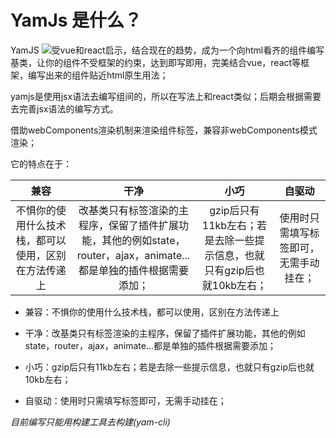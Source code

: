 # YamJs 是什么？

YamJS ![](https://img.shields.io/badge/yamjs-0.2.5-brightgreen.svg)受vue和react启示，结合现在的趋势，成为一个向html看齐的组件编写基类，让你的组件不受框架的约束，达到即写即用，完美结合vue，react等框架，编写出来的组件贴近html原生用法；

yamjs是使用jsx语法去编写组间的，所以在写法上和react类似；后期会根据需要去完善jsx语法的编写方式。

借助webComponents渲染机制来渲染组件标签，兼容非webComponents模式渲染；

它的特点在于：

|                         兼容                         |                             干净                             |                             小巧                             |                 自驱动                 |
| :--------------------------------------------------: | :----------------------------------------------------------: | :----------------------------------------------------------: | :------------------------------------: |
| 不惧你的使用什么技术栈，都可以使用，区别在方法传递上 | 改基类只有标签渲染的主程序，保留了插件扩展功能，其他的例如state，router，ajax，animate...都是单独的插件根据需要添加； | gzip后只有11kb左右；若是去除一些提示信息，也就只有gzip后也就10kb左右； | 使用时只需填写标签即可，无需手动挂在； |

* 兼容：不惧你的使用什么技术栈，都可以使用，区别在方法传递上

* 干净：改基类只有标签渲染的主程序，保留了插件扩展功能，其他的例如state，router，ajax，animate...都是单独的插件根据需要添加；

* 小巧：gzip后只有11kb左右；若是去除一些提示信息，也就只有gzip后也就10kb左右；

* 自驱动：使用时只需填写标签即可，无需手动挂在；

*目前编写只能用构建工具去构建(yam-cli)*
